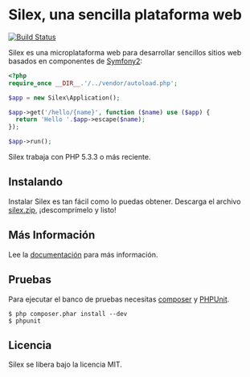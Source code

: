 Silex, una sencilla plataforma web
==================================

[![Build Status](https://secure.travis-ci.org/fabpot/Silex.png?branch=master)](http://travis-ci.org/fabpot/Silex)

Silex es una microplataforma web para desarrollar sencillos sitios web basados en componentes de [Symfony2][1]:


```php
<?php
require_once __DIR__.'/../vendor/autoload.php';

$app = new Silex\Application();

$app->get('/hello/{name}', function ($name) use ($app) {
  return 'Hello '.$app->escape($name);
});

$app->run();
```

Silex trabaja con PHP 5.3.3 o más reciente.

## Instalando

Instalar Silex es tan fácil como lo puedas obtener. Descarga el archivo [silex.zip][2], ¡descomprímelo y listo!

## Más Información

Lee la [documentación][3] para más información.

## Pruebas

Para ejecutar el banco de pruebas necesitas
[composer](http://getcomposer.org) y
[PHPUnit](https://github.com/sebastianbergmann/phpunit).

    $ php composer.phar install --dev
    $ phpunit

## Licencia

Silex se libera bajo la licencia MIT.

[1]: http://symfony.com
[2]: http://silex.sensiolabs.org/download
[3]: http://gitnacho.github.com/Silex
